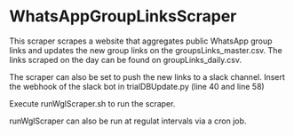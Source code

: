 # WhatsAppGroupLinksScraper
This scraper scrapes a website that aggregates public WhatsApp group links and updates the new group links on the groupsLinks_master.csv. The links scraped on the day can be found on groupLinks_daily.csv. 

The scraper can also be set to push the new links to a slack channel. Insert the webhook of the slack bot in trialDBUpdate.py (line 40 and line 58)

Execute runWglScraper.sh to run the scraper. 

runWglScraper can also be run at regulat intervals via a cron job.
